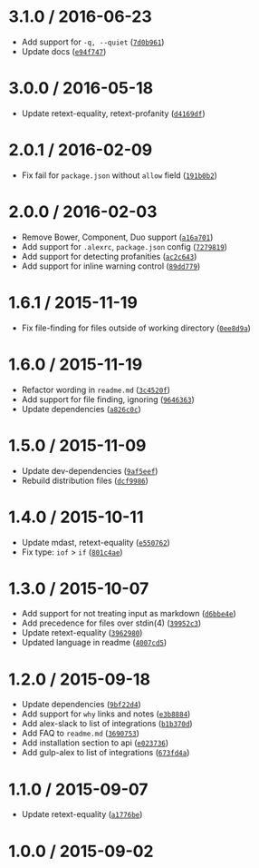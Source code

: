 <!--remark setext-->

<!--lint disable no-multiple-toplevel-headings-->

3.1.0 / 2016-06-23
==================

*   Add support for `-q, --quiet` ([`7d0b961`](https://github.com/wooorm/alex/commit/7d0b961))
*   Update docs ([`e94f747`](https://github.com/wooorm/alex/commit/e94f747))

3.0.0 / 2016-05-18
==================

*   Update retext-equality, retext-profanity ([`d4169df`](https://github.com/wooorm/alex/commit/d4169df))

2.0.1 / 2016-02-09
==================

*   Fix fail for `package.json` without `allow` field ([`191b0b2`](https://github.com/wooorm/alex/commit/191b0b2))

2.0.0 / 2016-02-03
==================

*   Remove Bower, Component, Duo support ([`a16a701`](https://github.com/wooorm/alex/commit/a16a701))
*   Add support for `.alexrc`, `package.json` config ([`7279819`](https://github.com/wooorm/alex/commit/7279819))
*   Add support for detecting profanities ([`ac2c643`](https://github.com/wooorm/alex/commit/ac2c643))
*   Add support for inline warning control ([`89dd779`](https://github.com/wooorm/alex/commit/89dd779))

1.6.1 / 2015-11-19
==================

*   Fix file-finding for files outside of working directory ([`0ee8d9a`](https://github.com/wooorm/alex/commit/0ee8d9a))

1.6.0 / 2015-11-19
==================

*   Refactor wording in `readme.md` ([`3c4520f`](https://github.com/wooorm/alex/commit/3c4520f))
*   Add support for file finding, ignoring ([`9646363`](https://github.com/wooorm/alex/commit/9646363))
*   Update dependencies ([`a826c0c`](https://github.com/wooorm/alex/commit/a826c0c))

1.5.0 / 2015-11-09
==================

*   Update dev-dependencies ([`9af5eef`](https://github.com/wooorm/alex/commit/9af5eef))
*   Rebuild distribution files ([`dcf9986`](https://github.com/wooorm/alex/commit/dcf9986))

1.4.0 / 2015-10-11
==================

*   Update mdast, retext-equality ([`e550762`](https://github.com/wooorm/alex/commit/e550762))
*   Fix type: `iof` > `if` ([`801c4ae`](https://github.com/wooorm/alex/commit/801c4ae))

1.3.0 / 2015-10-07
==================

*   Add support for not treating input as markdown ([`d6bbe4e`](https://github.com/wooorm/alex/commit/d6bbe4e))
*   Add precedence for files over stdin(4) ([`39952c3`](https://github.com/wooorm/alex/commit/39952c3))
*   Update retext-equality ([`3962980`](https://github.com/wooorm/alex/commit/3962980))
*   Updated language in readme ([`4007cd5`](https://github.com/wooorm/alex/commit/4007cd5))

1.2.0 / 2015-09-18
==================

*   Update dependencies ([`9bf22d4`](https://github.com/wooorm/alex/commit/9bf22d4))
*   Add support for `why` links and notes ([`e3b8884`](https://github.com/wooorm/alex/commit/e3b8884))
*   Add alex-slack to list of integrations ([`b1b370d`](https://github.com/wooorm/alex/commit/b1b370d))
*   Add FAQ to `readme.md` ([`3690753`](https://github.com/wooorm/alex/commit/3690753))
*   Add installation section to api ([`e023736`](https://github.com/wooorm/alex/commit/e023736))
*   Add gulp-alex to list of integrations ([`673fd4a`](https://github.com/wooorm/alex/commit/673fd4a))

1.1.0 / 2015-09-07
==================

*   Update retext-equality ([`a1776be`](https://github.com/wooorm/alex/commit/a1776be))

1.0.0 / 2015-09-02
==================
